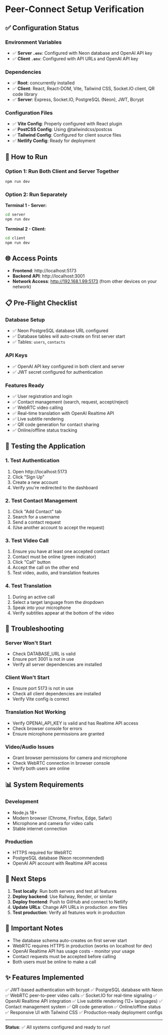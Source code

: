 # Peer-Connect Setup Verification

## ✅ Configuration Status

### Environment Variables
- ✅ **Server `.env`**: Configured with Neon database and OpenAI API key
- ✅ **Client `.env`**: Configured with API URLs and OpenAI API key

### Dependencies
- ✅ **Root**: concurrently installed
- ✅ **Client**: React, React-DOM, Vite, Tailwind CSS, Socket.IO client, QR code library
- ✅ **Server**: Express, Socket.IO, PostgreSQL (Neon), JWT, Bcrypt

### Configuration Files
- ✅ **Vite Config**: Properly configured with React plugin
- ✅ **PostCSS Config**: Using @tailwindcss/postcss
- ✅ **Tailwind Config**: Configured for client source files
- ✅ **Netlify Config**: Ready for deployment

## 🚀 How to Run

### Option 1: Run Both Client and Server Together
```bash
npm run dev
```

### Option 2: Run Separately

**Terminal 1 - Server:**
```bash
cd server
npm run dev
```

**Terminal 2 - Client:**
```bash
cd client
npm run dev
```

## 🌐 Access Points

- **Frontend**: http://localhost:5173
- **Backend API**: http://localhost:3001
- **Network Access**: http://192.168.1.99:5173 (from other devices on your network)

## 📋 Pre-Flight Checklist

### Database Setup
- ✅ Neon PostgreSQL database URL configured
- ✅ Database tables will auto-create on first server start
- ✅ Tables: `users`, `contacts`

### API Keys
- ✅ OpenAI API key configured in both client and server
- ✅ JWT secret configured for authentication

### Features Ready
- ✅ User registration and login
- ✅ Contact management (search, request, accept/reject)
- ✅ WebRTC video calling
- ✅ Real-time translation with OpenAI Realtime API
- ✅ Live subtitle rendering
- ✅ QR code generation for contact sharing
- ✅ Online/offline status tracking

## 🧪 Testing the Application

### 1. Test Authentication
1. Open http://localhost:5173
2. Click "Sign Up"
3. Create a new account
4. Verify you're redirected to the dashboard

### 2. Test Contact Management
1. Click "Add Contact" tab
2. Search for a username
3. Send a contact request
4. (Use another account to accept the request)

### 3. Test Video Call
1. Ensure you have at least one accepted contact
2. Contact must be online (green indicator)
3. Click "Call" button
4. Accept the call on the other end
5. Test video, audio, and translation features

### 4. Test Translation
1. During an active call
2. Select a target language from the dropdown
3. Speak into your microphone
4. Verify subtitles appear at the bottom of the video

## 🔧 Troubleshooting

### Server Won't Start
- Check DATABASE_URL is valid
- Ensure port 3001 is not in use
- Verify all server dependencies are installed

### Client Won't Start
- Ensure port 5173 is not in use
- Check all client dependencies are installed
- Verify Vite config is correct

### Translation Not Working
- Verify OPENAI_API_KEY is valid and has Realtime API access
- Check browser console for errors
- Ensure microphone permissions are granted

### Video/Audio Issues
- Grant browser permissions for camera and microphone
- Check WebRTC connection in browser console
- Verify both users are online

## 📊 System Requirements

### Development
- Node.js 18+
- Modern browser (Chrome, Firefox, Edge, Safari)
- Microphone and camera for video calls
- Stable internet connection

### Production
- HTTPS required for WebRTC
- PostgreSQL database (Neon recommended)
- OpenAI API account with Realtime API access

## 🎯 Next Steps

1. **Test locally**: Run both servers and test all features
2. **Deploy backend**: Use Railway, Render, or similar
3. **Deploy frontend**: Push to GitHub and connect to Netlify
4. **Update URLs**: Change API URLs in production .env files
5. **Test production**: Verify all features work in production

## 📝 Important Notes

- The database schema auto-creates on first server start
- WebRTC requires HTTPS in production (works on localhost for dev)
- OpenAI Realtime API has usage costs - monitor your usage
- Contact requests must be accepted before calling
- Both users must be online to make a call

## ✨ Features Implemented

✅ JWT-based authentication with bcrypt
✅ PostgreSQL database with Neon
✅ WebRTC peer-to-peer video calls
✅ Socket.IO for real-time signaling
✅ OpenAI Realtime API integration
✅ Live subtitle rendering (12+ languages)
✅ Contact management system
✅ QR code generation
✅ Online/offline status
✅ Responsive UI with Tailwind CSS
✅ Production-ready deployment configs

---

**Status**: ✅ All systems configured and ready to run!
